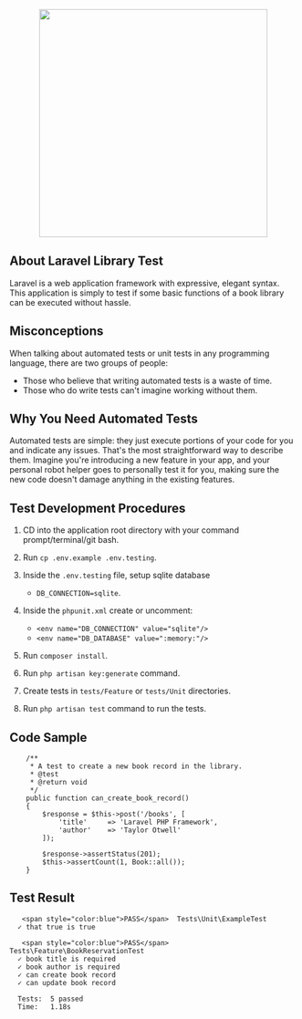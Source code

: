<p align="center"><a href="https://laravel.com" target="_blank"><img src="https://raw.githubusercontent.com/laravel/art/master/logo-lockup/5%20SVG/2%20CMYK/1%20Full%20Color/laravel-logolockup-cmyk-red.svg" width="400"></a></p>

## About Laravel Library Test

Laravel is a web application framework with expressive, elegant syntax. This application is simply to test if some basic functions of a book library can be executed without hassle.

## Misconceptions

When talking about automated tests or unit tests in any programming language, there are two groups of people:

 - Those who believe that writing automated tests is a waste of time.
 - Those who do write tests can't imagine working without them.

## Why You Need Automated Tests

Automated tests are simple: they just execute portions of your code for you and indicate any issues. That's the most straightforward way to describe them. Imagine you're introducing a new feature in your app, and your personal robot helper goes to personally test it for you, making sure the new code doesn't damage anything in the existing features.

## Test Development Procedures

1. CD into the application root directory with your command prompt/terminal/git bash.

2. Run `cp .env.example .env.testing`.

3. Inside the `.env.testing` file, setup sqlite database

    - `DB_CONNECTION=sqlite`.

4. Inside the `phpunit.xml` create or uncomment:

    - `<env name="DB_CONNECTION" value="sqlite"/>`
    - `<env name="DB_DATABASE" value=":memory:"/>`

5. Run `composer install`.

6. Run `php artisan key:generate` command.

7. Create tests in `tests/Feature` or `tests/Unit` directories.

8. Run `php artisan test` command to run the tests.

## Code Sample

```php:
    /**
     * A test to create a new book record in the library.
     * @test
     * @return void
     */
    public function can_create_book_record()
    {
        $response = $this->post('/books', [
            'title'     => 'Laravel PHP Framework',
            'author'    => 'Taylor Otwell'
        ]);

        $response->assertStatus(201);
        $this->assertCount(1, Book::all());
    }
```

## Test Result

```
   <span style="color:blue">PASS</span>  Tests\Unit\ExampleTest
  ✓ that true is true

   <span style="color:blue">PASS</span>  Tests\Feature\BookReservationTest
  ✓ book title is required
  ✓ book author is required
  ✓ can create book record
  ✓ can update book record

  Tests:  5 passed
  Time:   1.18s
```
